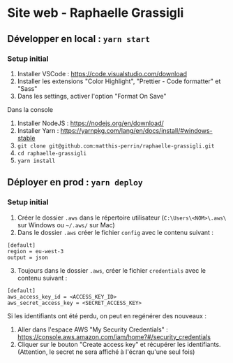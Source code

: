 # Site web - Raphaelle Grassigli

## Développer en local : `yarn start`

### Setup initial

1. Installer VSCode : https://code.visualstudio.com/download
2. Installer les extensions "Color Highlight", "Prettier - Code formatter" et "Sass"
3. Dans les settings, activer l'option "Format On Save"

Dans la console

1. Installer NodeJS : https://nodejs.org/en/download/
2. Installer Yarn : https://yarnpkg.com/lang/en/docs/install/#windows-stable
3. `git clone git@github.com:matthis-perrin/raphaelle-grassigli.git`
4. `cd raphaelle-grassigli`
5. `yarn install`

## Déployer en prod : `yarn deploy`

### Setup initial

1. Créer le dossier `.aws` dans le répertoire utilisateur (`C:\Users\<NOM>\.aws\` sur Windows ou `~/.aws/` sur Mac)
2. Dans le dossier `.aws` créer le fichier `config` avec le contenu suivant :

```
[default]
region = eu-west-3
output = json
```

3. Toujours dans le dossier `.aws`, créer le fichier `credentials` avec le contenu suivant :

```
[default]
aws_access_key_id = <ACCESS_KEY_ID>
aws_secret_access_key = <SECRET_ACCESS_KEY>
```

Si les identifiants ont été perdu, on peut en regénérer des nouveaux :

1. Aller dans l'espace AWS "My Security Credentials" : https://console.aws.amazon.com/iam/home?#/security_credentials
2. Cliquer sur le bouton "Create access key" et récupérer les identifiants. (Attention, le secret ne sera affiché à l'écran qu'une seul fois)
